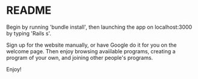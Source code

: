 # README

Begin by running 'bundle install', then launching the app on localhost:3000 by typing 'Rails s'.

Sign up for the website manually, or have Google do it for you on the welcome page. Then enjoy browsing avaiilable programs, creating a program of your own, and joining other people's programs.

Enjoy!

